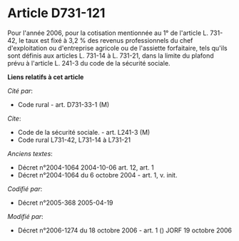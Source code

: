 # Article D731-121

Pour l'année 2006, pour la cotisation mentionnée au 1° de l'article L. 731-42, le taux est fixé à 3,2 % des revenus
professionnels du chef d'exploitation ou d'entreprise agricole ou de l'assiette forfaitaire, tels qu'ils sont définis aux
articles L. 731-14 à L. 731-21, dans la limite du plafond prévu à l'article L. 241-3 du code de la sécurité sociale.

**Liens relatifs à cet article**

_Cité par_:

  - Code rural - art. D731-33-1 (M)

_Cite_:

  - Code de la sécurité sociale. - art. L241-3 (M)
  - Code rural L731-42, L731-14 à L731-21

_Anciens textes_:

  - Décret n°2004-1064 2004-10-06 art. 12, art. 1
  - Décret n°2004-1064 du 6 octobre 2004 - art. 1, v. init.

_Codifié par_:

  - Décret n°2005-368 2005-04-19

_Modifié par_:

  - Décret n°2006-1274 du 18 octobre 2006 - art. 1 () JORF 19 octobre 2006
